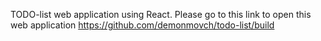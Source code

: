 TODO-list web application using React. Please go to this link to open this web application https://github.com/demonmovch/todo-list/build
